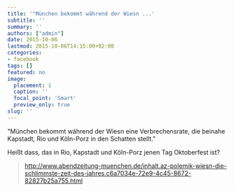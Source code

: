 ```yaml
---
title: '"München bekommt während der Wiesn ...'
subtitle: ''
summary: ''
authors: ["admin"]
date: 2015-10-06
lastmod: 2015-10-06T14:15:00+02:00
categories:
- facebook
tags: []
featured: no
image:
  placement: 1
  caption: ''
  focal_point: 'Smart'
  preview_only: true
slug: ''
---
```

"München bekommt während der Wiesn eine Verbrechensrate, die beinahe Kapstadt, Rio und Köln-Porz in den Schatten stellt."

Heißt dass, das in Rio, Kapstadt und Köln-Porz jenen Tag Oktoberfest ist?
> http://www.abendzeitung-muenchen.de/inhalt.az-polemik-wiesn-die-schlimmste-zeit-des-jahres.c6a7034e-72e9-4c45-8672-82827b25a755.html

